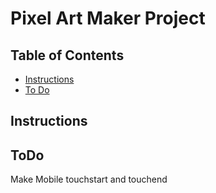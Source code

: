 # Pixel Art Maker Project

## Table of Contents

* [Instructions](#instructions)
* [To Do](#ToDo)

## Instructions



## ToDo

Make Mobile touchstart and touchend

